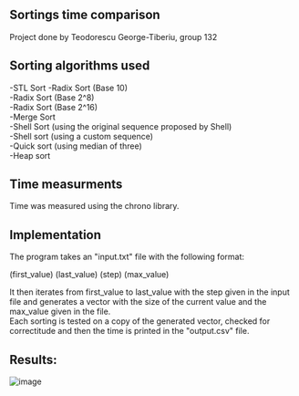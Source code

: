 ## Sortings time comparison
Project done by Teodorescu George-Tiberiu, group 132

## Sorting algorithms used
-STL Sort
-Radix Sort (Base 10)  
-Radix Sort (Base 2^8)  
-Radix Sort (Base 2^16)  
-Merge Sort  
-Shell Sort (using the original sequence proposed by Shell)  
-Shell sort (using a custom sequence)  
-Quick sort (using median of three)  
-Heap sort  

## Time measurments
Time was measured using the chrono library.

## Implementation
The program takes an "input.txt" file with the following format:  
  
(first_value) (last_value) (step) (max_value)  
  
It then iterates from first_value to last_value with the step given in the input file and generates a vector with the size of the current value and the max_value given in the file.  
Each sorting is tested on a copy of the generated vector, checked for correctitude and then the time is printed in the "output.csv" file.  
  
## Results:





![image](https://github.com/TgeorgeT/SortingsComparison/blob/main/Number%20of%20values_%2010%5E4-2_10%5E6%2C%20Max%20Value%20%3D%2010%5E7%2C%20Step%20%3D%2010%5E4%20(1).png)
